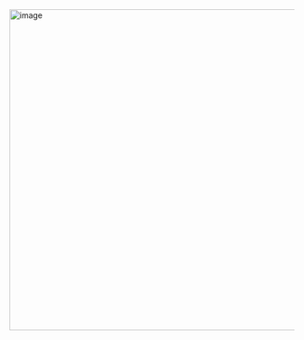 <img width="923" height="568" alt="image" src="https://github.com/user-attachments/assets/786b53f9-44f6-4d6f-828e-ad4ad6d72257" />
